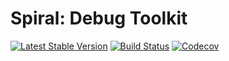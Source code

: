 # Spiral: Debug Toolkit
[![Latest Stable Version](https://poser.pugx.org/spiral/debug/version)](https://packagist.org/packages/spiral/debug)
[![Build Status](https://travis-ci.org/spiral/debug.svg?branch=master)](https://travis-ci.org/spiral/debug)
[![Codecov](https://codecov.io/gh/spiral/debug/branch/master/graph/badge.svg)](https://codecov.io/gh/spiral/debug/)
